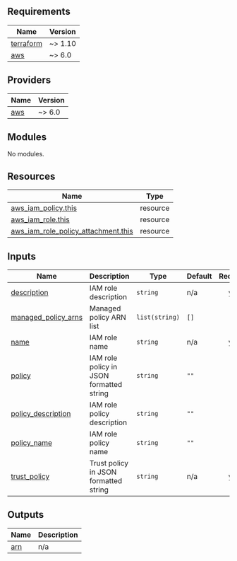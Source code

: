 <!-- BEGIN_TF_DOCS -->
## Requirements

| Name | Version |
|------|---------|
| <a name="requirement_terraform"></a> [terraform](#requirement\_terraform) | ~> 1.10 |
| <a name="requirement_aws"></a> [aws](#requirement\_aws) | ~> 6.0 |

## Providers

| Name | Version |
|------|---------|
| <a name="provider_aws"></a> [aws](#provider\_aws) | ~> 6.0 |

## Modules

No modules.

## Resources

| Name | Type |
|------|------|
| [aws_iam_policy.this](https://registry.terraform.io/providers/hashicorp/aws/latest/docs/resources/iam_policy) | resource |
| [aws_iam_role.this](https://registry.terraform.io/providers/hashicorp/aws/latest/docs/resources/iam_role) | resource |
| [aws_iam_role_policy_attachment.this](https://registry.terraform.io/providers/hashicorp/aws/latest/docs/resources/iam_role_policy_attachment) | resource |

## Inputs

| Name | Description | Type | Default | Required |
|------|-------------|------|---------|:--------:|
| <a name="input_description"></a> [description](#input\_description) | IAM role description | `string` | n/a | yes |
| <a name="input_managed_policy_arns"></a> [managed\_policy\_arns](#input\_managed\_policy\_arns) | Managed policy ARN list | `list(string)` | `[]` | no |
| <a name="input_name"></a> [name](#input\_name) | IAM role name | `string` | n/a | yes |
| <a name="input_policy"></a> [policy](#input\_policy) | IAM role policy in JSON formatted string | `string` | `""` | no |
| <a name="input_policy_description"></a> [policy\_description](#input\_policy\_description) | IAM role policy description | `string` | `""` | no |
| <a name="input_policy_name"></a> [policy\_name](#input\_policy\_name) | IAM role policy name | `string` | `""` | no |
| <a name="input_trust_policy"></a> [trust\_policy](#input\_trust\_policy) | Trust policy in JSON formatted string | `string` | n/a | yes |

## Outputs

| Name | Description |
|------|-------------|
| <a name="output_arn"></a> [arn](#output\_arn) | n/a |
<!-- END_TF_DOCS -->